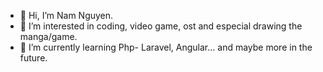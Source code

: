 - 👋 Hi, I’m Nam Nguyen.
- 👀 I’m interested in coding, video game, ost and especial drawing the manga/game. 
- 🌱 I’m currently learning Php- Laravel, Angular... and maybe more in the future.





<!---
namtiennguyen97/namtiennguyen97 is a ✨ special ✨ repository because its `README.md` (this file) appears on your GitHub profile.
You can click the Preview link to take a look at your changes.

he ridiculous thing that i always put my year of birth in every social account name and even github just because all of my first name or my full name
always got taken. @@ i hate that but i have no choice.

- 📫 This is my github, and the more way to contact me: Gmail toilanam97@gmail.com.

Did u see my avatar? yea it is my painting with only 1 my finger on mobile with random mood- The painting about my character in game. I know this is not something to proud of, and the entire that draw is not good at all, but i just want to tell u my hobbies ^^.
--->
